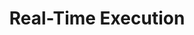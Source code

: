 ---
layout: tag
title: Real-Time Execution
tag: Real-Time Execution
permalink: /tag/Real-Time Execution
---